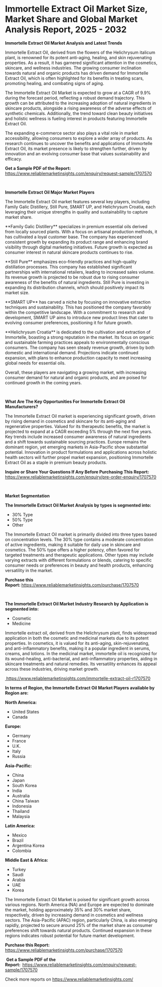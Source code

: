 <p><h1>Immortelle Extract Oil Market Size, Market Share and Global Market Analysis Report, 2025 - 2032</h1></p><p><strong>Immortelle Extract Oil Market Analysis and Latest Trends</strong></p>
<p><p>Immortelle Extract Oil, derived from the flowers of the Helichrysum italicum plant, is renowned for its potent anti-aging, healing, and skin rejuvenating properties. As a result, it has garnered significant attention in the cosmetics, skincare, and wellness industries. The growing consumer inclination towards natural and organic products has driven demand for Immortelle Extract Oil, which is often highlighted for its benefits in treating scars, promoting healing, and combating signs of aging.</p><p>The Immortelle Extract Oil Market is expected to grow at a CAGR of 9.9% during the forecast period, reflecting a robust demand trajectory. This growth can be attributed to the increasing adoption of natural ingredients in skincare products, alongside a rising awareness of the adverse effects of synthetic chemicals. Additionally, the trend toward clean beauty initiatives and holistic wellness is fueling interest in products featuring Immortelle Extract Oil. </p><p>The expanding e-commerce sector also plays a vital role in market accessibility, allowing consumers to explore a wider array of products. As research continues to uncover the benefits and applications of Immortelle Extract Oil, its market presence is likely to strengthen further, driven by innovation and an evolving consumer base that values sustainability and efficacy.</p></p>
<p><strong>Get a Sample PDF of the Report:&nbsp;</strong> <a href="https://www.reliablemarketinsights.com/enquiry/request-sample/1707570?utm_campaign=3584&utm_medium=2&utm_source=Github&utm_content=ia&utm_term=25032025&utm_id=immortelle-extract-oil">https://www.reliablemarketinsights.com/enquiry/request-sample/1707570</a></p>
<p>&nbsp;</p>
<p><strong>Immortelle Extract Oil Major Market Players</strong></p>
<p><p>The Immortelle Extract Oil market features several key players, including Family Galic Distillery, Still Pure, SMART UP, and Helichrysum Croatia, each leveraging their unique strengths in quality and sustainability to capture market share.</p><p>**Family Galic Distillery** specializes in premium essential oils derived from locally sourced plants. With a focus on artisanal production methods, it has cultivated a loyal customer base. The company has experienced consistent growth by expanding its product range and enhancing brand visibility through digital marketing initiatives. Future growth is expected as consumer interest in natural skincare products continues to rise.</p><p>**Still Pure** emphasizes eco-friendly practices and high-quality distillation processes. This company has established significant partnerships with international retailers, leading to increased sales volume. Its revenue growth is projected to be robust due to rising consumer awareness of the benefits of natural ingredients. Still Pure is investing in expanding its distribution channels, which should positively impact its market size.</p><p>**SMART UP** has carved a niche by focusing on innovative extraction techniques and sustainability. This has positioned the company favorably within the competitive landscape. With a commitment to research and development, SMART UP aims to introduce new product lines that cater to evolving consumer preferences, positioning it for future growth.</p><p>**Helichrysum Croatia** is dedicated to the cultivation and extraction of Immortelle, boasting a strong reputation in the market. Its focus on organic and sustainable farming practices appeals to environmentally conscious consumers. The company has seen steady revenue growth, driven by both domestic and international demand. Projections indicate continued expansion, with plans to enhance production capacity to meet increasing global needs for essential oils.</p><p>Overall, these players are navigating a growing market, with increasing consumer demand for natural and organic products, and are poised for continued growth in the coming years.</p></p>
<p>&nbsp;</p>
<p><strong>What Are The Key Opportunities For Immortelle Extract Oil Manufacturers?</strong></p>
<p><p>The Immortelle Extract Oil market is experiencing significant growth, driven by rising demand in cosmetics and skincare for its anti-aging and regenerative properties. Valued for its therapeutic benefits, the market is projected to expand at a CAGR exceeding 5% through the next five years. Key trends include increased consumer awareness of natural ingredients and a shift towards sustainable sourcing practices. Europe remains the dominant region, yet emerging markets in Asia-Pacific show substantial potential. Innovation in product formulations and applications across holistic health sectors will further propel market expansion, positioning Immortelle Extract Oil as a staple in premium beauty products.</p></p>
<p><strong>Inquire or Share Your Questions If Any Before Purchasing This Report:</strong> <a href="https://www.reliablemarketinsights.com/enquiry/pre-order-enquiry/1707570?utm_campaign=3584&utm_medium=2&utm_source=Github&utm_content=ia&utm_term=25032025&utm_id=immortelle-extract-oil">https://www.reliablemarketinsights.com/enquiry/pre-order-enquiry/1707570</a></p>
<p>&nbsp;</p>
<p><strong>Market Segmentation</strong></p>
<p><strong>The Immortelle Extract Oil Market Analysis by types is segmented into:</strong></p>
<p><ul><li>30% Type</li><li>50% Type</li><li>Other</li></ul></p>
<p><p>The Immortelle Extract Oil market is primarily divided into three types based on concentration levels. The 30% type contains a moderate concentration of active ingredients, making it suitable for daily use in skincare and cosmetics. The 50% type offers a higher potency, often favored for targeted treatments and therapeutic applications. Other types may include varying extracts with different formulations or blends, catering to specific consumer needs or preferences in beauty and health products, enhancing versatility in the market.</p></p>
<p><strong>Purchase this Report:&nbsp;</strong><a href="https://www.reliablemarketinsights.com/purchase/1707570?utm_campaign=3584&utm_medium=2&utm_source=Github&utm_content=ia&utm_term=25032025&utm_id=immortelle-extract-oil">https://www.reliablemarketinsights.com/purchase/1707570</a></p>
<p>&nbsp;</p>
<p><strong>The Immortelle Extract Oil Market Industry Research by Application is segmented into:</strong></p>
<p><ul><li>Cosmetic</li><li>Medicine</li></ul></p>
<p><p>Immortelle extract oil, derived from the Helichrysum plant, finds widespread application in both the cosmetic and medicinal markets due to its potent properties. In cosmetics, it is valued for its anti-aging, skin-rejuvenating, and anti-inflammatory benefits, making it a popular ingredient in serums, creams, and lotions. In the medicinal market, immortelle oil is recognized for its wound-healing, anti-bacterial, and anti-inflammatory properties, aiding in skincare treatments and natural remedies. Its versatility enhances its appeal across these industries, driving market growth.</p></p>
<p><a href="https://www.reliablemarketinsights.com/immortelle-extract-oil-r1707570?utm_campaign=3584&utm_medium=2&utm_source=Github&utm_content=ia&utm_term=25032025&utm_id=immortelle-extract-oil">&nbsp;https://www.reliablemarketinsights.com/immortelle-extract-oil-r1707570</a></p>
<p><strong>In terms of Region, the Immortelle Extract Oil Market Players available by Region are:</strong></p>
<p>
    <p> <strong> North America: </strong>
        <ul>
            <li>United States</li>
            <li>Canada</li>
        </ul>
        </p> 
    <p> <strong> Europe: </strong>
        <ul>
            <li>Germany</li>
            <li>France</li>
            <li>U.K.</li>
            <li>Italy</li>
            <li>Russia</li>
        </ul>
        </p> 
    <p> <strong> Asia-Pacific: </strong>
        <ul>
            <li>China</li>
            <li>Japan</li>
            <li>South Korea</li>
            <li>India</li>
            <li>Australia</li>
            <li>China Taiwan</li>
            <li>Indonesia</li>
            <li>Thailand</li>
            <li>Malaysia</li>
        </ul>
        </p> 
    <p> <strong> Latin America: </strong>
        <ul>
            <li>Mexico</li>
            <li>Brazil</li>
            <li>Argentina Korea</li>
            <li>Colombia</li>
        </ul>
        </p> 
    <p> <strong> Middle East & Africa: </strong>
        <ul>
            <li>Turkey</li>
            <li>Saudi</li>
            <li>Arabia</li>
            <li>UAE</li>
            <li>Korea</li>
        </ul>
    </p>
    </p>
<p><p>The Immortelle Extract Oil Market is poised for significant growth across various regions. North America (NA) and Europe are expected to dominate the market, holding approximately 35% and 30% market share, respectively, driven by increasing demand in cosmetics and wellness sectors. The Asia-Pacific (APAC) region, particularly China, is also emerging rapidly, projected to secure around 25% of the market share as consumer preferences shift towards natural products. Continued expansion in these regions indicates robust potential for future market development.</p></p>
<p><strong>Purchase this Report: </strong><a href="https://www.reliablemarketinsights.com/purchase/1707570?utm_campaign=3584&utm_medium=2&utm_source=Github&utm_content=ia&utm_term=25032025&utm_id=immortelle-extract-oil">https://www.reliablemarketinsights.com/purchase/1707570</a></p>
<p>&nbsp;<strong>Get a Sample PDF of the Report:&nbsp;&nbsp;</strong><a href="https://www.reliablemarketinsights.com/enquiry/request-sample/1707570?utm_campaign=3584&utm_medium=2&utm_source=Github&utm_content=ia&utm_term=25032025&utm_id=immortelle-extract-oil">https://www.reliablemarketinsights.com/enquiry/request-sample/1707570</a></p>
<p><strong></strong></p>
<p>Check more reports on <a href="https://www.reliablemarketinsights.com/?utm_campaign=3584&utm_medium=2&utm_source=Github&utm_content=ia&utm_term=25032025&utm_id=immortelle-extract-oil">https://www.reliablemarketinsights.com/</a></p>